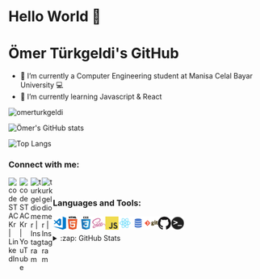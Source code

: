 # Hello World 👋
# Ömer Türkgeldi's GitHub

- 🔭 I’m currently a Computer Engineering student at Manisa Celal Bayar University 💻
- 🌱 I’m currently learning Javascript & React

<p align="left"> <img src="https://komarev.com/ghpvc/?username=omerturkgeldi" alt="omerturkgeldi" /> </p>


![Ömer's GitHub stats](https://github-readme-stats.vercel.app/api?username=omerturkgeldi&count_private=true&show_icons=true)

![Top Langs](https://github-readme-stats.vercel.app/api/top-langs/?username=omerturkgeldi&hide=ruby,shell)

### Connect with me:

[<img target="_blank" align="left" alt="codeSTACKr | LinkedIn" width="22px" src="https://cdn.jsdelivr.net/npm/simple-icons@v3/icons/linkedin.svg" />][linkedin]
[<img target="_blank" align="left" alt="codeSTACKr | YouTube" width="22px" src="https://cdn.jsdelivr.net/npm/simple-icons@v3/icons/xing.svg" />][xing]
[<img target="_blank" align="left" alt="turkgeldiomer | Instagram" width="22px" src="https://cdn.jsdelivr.net/npm/simple-icons@v3/icons/instagram.svg" />][instagram]
[<img target="_blank" align="left" alt="turkgeldiomer | Instagram" width="22px" src="https://cdn.jsdelivr.net/npm/simple-icons@v3/icons/duolingo.svg" />][duolingo]

<br />

[linkedin]: https://www.linkedin.com/in/omerturkgeldi/
[instagram]: https://instagram.com/turkgeldiomer
[xing]: https://www.xing.com/profile/Oemer_TUeRKGELDI4/cv
[duolingo]: https://www.duolingo.com/profile/ChicoGenio

### Languages and Tools:

<img align="left" alt="Visual Studio Code" width="26px" src="https://raw.githubusercontent.com/github/explore/80688e429a7d4ef2fca1e82350fe8e3517d3494d/topics/visual-studio-code/visual-studio-code.png" />
<img align="left" alt="HTML5" width="26px" src="https://raw.githubusercontent.com/github/explore/80688e429a7d4ef2fca1e82350fe8e3517d3494d/topics/html/html.png" />
<img align="left" alt="CSS3" width="26px" src="https://raw.githubusercontent.com/github/explore/80688e429a7d4ef2fca1e82350fe8e3517d3494d/topics/css/css.png" />
<img align="left" alt="Sass" width="26px" src="https://raw.githubusercontent.com/github/explore/80688e429a7d4ef2fca1e82350fe8e3517d3494d/topics/sass/sass.png" />
<img align="left" alt="JavaScript" width="26px" src="https://raw.githubusercontent.com/github/explore/80688e429a7d4ef2fca1e82350fe8e3517d3494d/topics/javascript/javascript.png" />
<img align="left" alt="React" width="26px" src="https://raw.githubusercontent.com/github/explore/80688e429a7d4ef2fca1e82350fe8e3517d3494d/topics/react/react.png" />
<img align="left" alt="SQL" width="26px" src="https://raw.githubusercontent.com/github/explore/80688e429a7d4ef2fca1e82350fe8e3517d3494d/topics/sql/sql.png" />
<img align="left" alt="Git" width="26px" src="https://raw.githubusercontent.com/github/explore/80688e429a7d4ef2fca1e82350fe8e3517d3494d/topics/git/git.png" />
<img align="left" alt="GitHub" width="26px" src="https://raw.githubusercontent.com/github/explore/78df643247d429f6cc873026c0622819ad797942/topics/github/github.png" />
<img align="left" alt="Terminal" width="26px" src="https://raw.githubusercontent.com/github/explore/80688e429a7d4ef2fca1e82350fe8e3517d3494d/topics/terminal/terminal.png" />

<br />
<br />




<details>
  <summary>:zap: GitHub Stats</summary>

  <img align="left" alt="omerturkgeldi's GitHub Stats" src="https://github-readme-stats.vercel.app/api?username=omerturkgeldi&count_private=true&show_icons=true" />

</details>
